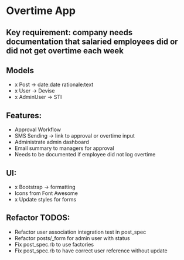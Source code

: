 # Overtime App

## Key requirement: company needs documentation that salaried employees did or did not get overtime each week

## Models
- x Post -> date:date rationale:text
- x User -> Devise
- x AdminUser -> STI

## Features:
- Approval Workflow
- SMS Sending -> link to approval or overtime input
- Administrate admin dashboard
- Email summary to managers for approval
- Needs to be documented if employee did not log overtime

## UI:
- x Bootstrap -> formatting
- Icons from Font Awesome
- x Update styles for forms

## Refactor TODOS:
- Refactor user association integration test in post_spec
- Refactor posts/_form for admin user with status
- Fix post_spec.rb to use factories
- Fix post_spec.rb to have correct user reference without update
